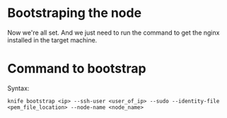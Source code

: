 # Bootstraping the node

Now we're all set. And we just need to run the command to get the nginx installed in the target machine.

# Command to bootstrap

Syntax:
```
knife bootstrap <ip> --ssh-user <user_of_ip> --sudo --identity-file <pem_file_location> --node-name <node_name>
```

